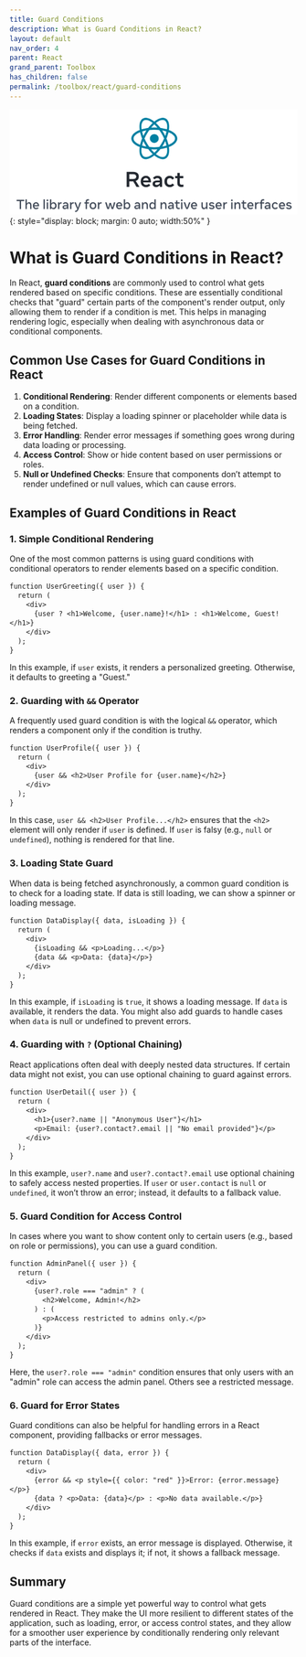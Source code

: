 ```yaml
---
title: Guard Conditions
description: What is Guard Conditions in React?
layout: default
nav_order: 4
parent: React
grand_parent: Toolbox
has_children: false
permalink: /toolbox/react/guard-conditions
---
```


![Codelab](./images/reactlogo.png){: style="display: block; margin: 0 auto; width:50%" }

# What is Guard Conditions in React?

In React, **guard conditions** are commonly used to control what gets rendered based on specific conditions. These are essentially conditional checks that "guard" certain parts of the component's render output, only allowing them to render if a condition is met. This helps in managing rendering logic, especially when dealing with asynchronous data or conditional components.

## Common Use Cases for Guard Conditions in React

1. **Conditional Rendering**: Render different components or elements based on a condition.
2. **Loading States**: Display a loading spinner or placeholder while data is being fetched.
3. **Error Handling**: Render error messages if something goes wrong during data loading or processing.
4. **Access Control**: Show or hide content based on user permissions or roles.
5. **Null or Undefined Checks**: Ensure that components don’t attempt to render undefined or null values, which can cause errors.

## Examples of Guard Conditions in React

### 1. Simple Conditional Rendering

One of the most common patterns is using guard conditions with conditional operators to render elements based on a specific condition.

```react
function UserGreeting({ user }) {
  return (
    <div>
      {user ? <h1>Welcome, {user.name}!</h1> : <h1>Welcome, Guest!</h1>}
    </div>
  );
}
```

In this example, if `user` exists, it renders a personalized greeting. Otherwise, it defaults to greeting a "Guest."

### 2. Guarding with `&&` Operator

A frequently used guard condition is with the logical `&&` operator, which renders a component only if the condition is truthy.

```react
function UserProfile({ user }) {
  return (
    <div>
      {user && <h2>User Profile for {user.name}</h2>}
    </div>
  );
}
```

In this case, `user && <h2>User Profile...</h2>` ensures that the `<h2>` element will only render if `user` is defined. If `user` is falsy (e.g., `null` or `undefined`), nothing is rendered for that line.

### 3. Loading State Guard

When data is being fetched asynchronously, a common guard condition is to check for a loading state. If data is still loading, we can show a spinner or loading message.

```react
function DataDisplay({ data, isLoading }) {
  return (
    <div>
      {isLoading && <p>Loading...</p>}
      {data && <p>Data: {data}</p>}
    </div>
  );
}
```

In this example, if `isLoading` is `true`, it shows a loading message. If `data` is available, it renders the data. You might also add guards to handle cases when `data` is null or undefined to prevent errors.

### 4. Guarding with `?` (Optional Chaining)

React applications often deal with deeply nested data structures. If certain data might not exist, you can use optional chaining to guard against errors.

```react
function UserDetail({ user }) {
  return (
    <div>
      <h1>{user?.name || "Anonymous User"}</h1>
      <p>Email: {user?.contact?.email || "No email provided"}</p>
    </div>
  );
}
```

In this example, `user?.name` and `user?.contact?.email` use optional chaining to safely access nested properties. If `user` or `user.contact` is `null` or `undefined`, it won’t throw an error; instead, it defaults to a fallback value.

### 5. Guard Condition for Access Control

In cases where you want to show content only to certain users (e.g., based on role or permissions), you can use a guard condition.

```react
function AdminPanel({ user }) {
  return (
    <div>
      {user?.role === "admin" ? (
        <h2>Welcome, Admin!</h2>
      ) : (
        <p>Access restricted to admins only.</p>
      )}
    </div>
  );
}
```

Here, the `user?.role === "admin"` condition ensures that only users with an "admin" role can access the admin panel. Others see a restricted message.

### 6. Guard for Error States

Guard conditions can also be helpful for handling errors in a React component, providing fallbacks or error messages.

```react
function DataDisplay({ data, error }) {
  return (
    <div>
      {error && <p style={{ color: "red" }}>Error: {error.message}</p>}
      {data ? <p>Data: {data}</p> : <p>No data available.</p>}
    </div>
  );
}
```

In this example, if `error` exists, an error message is displayed. Otherwise, it checks if `data` exists and displays it; if not, it shows a fallback message.

## Summary

Guard conditions are a simple yet powerful way to control what gets rendered in React. They make the UI more resilient to different states of the application, such as loading, error, or access control states, and they allow for a smoother user experience by conditionally rendering only relevant parts of the interface.
